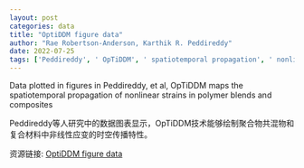 ```yaml
---
layout: post
categories: data
title: "OptiDDM figure data"
author: "Rae Robertson-Anderson, Karthik R. Peddireddy"
date: 2022-07-25
tags: ['Peddireddy', ' OpTiDDM', ' spatiotemporal propagation', ' nonlinear strains', ' polymer blends', ' composites']
---
```


Data plotted in figures in Peddireddy, et al, OpTiDDM maps the spatiotemporal propagation of nonlinear strains in polymer blends and composites

Peddireddy等人研究中的数据图表显示，OpTiDDM技术能够绘制聚合物共混物和复合材料中非线性应变的时空传播特性。

资源链接: [OptiDDM figure data](https://doi.org/10.57760/sciencedb.02027)
